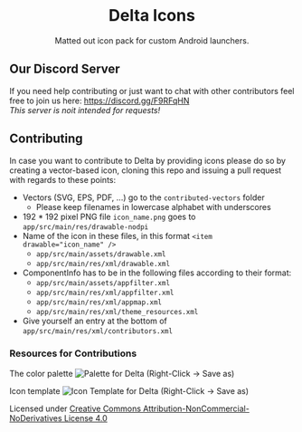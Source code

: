 <p align="center">
	<img src="https://github.com/Delta-Icons/android/raw/master/delta-logo.png" alt="">
</p>

<h1 align="center" padding="100">Delta Icons</h1>
<p align="center">Matted out icon pack for custom Android launchers.</p>


## Our Discord Server
If you need help contributing or just want to chat with other contributors feel free to join us here: https://discord.gg/F9RFqHN <br>
_This server is noit intended for requests!_

## Contributing
In case you want to contribute to Delta by providing icons please do so by creating a vector-based icon, cloning this repo and issuing a pull request with regards to these points:
- Vectors (SVG, EPS, PDF, ...) go to the `contributed-vectors` folder 
	-  Please keep filenames in lowercase alphabet with underscores
- 192 * 192 pixel PNG file `icon_name.png` goes to `app/src/main/res/drawable-nodpi`
- Name of the icon in these files, in this format `<item drawable="icon_name" />`
	- `app/src/main/assets/drawable.xml` 
	- `app/src/main/res/xml/drawable.xml`
- ComponentInfo has to be in the following files according to their format:
	- `app/src/main/assets/appfilter.xml`
	- `app/src/main/res/xml/appfilter.xml`
	- `app/src/main/res/xml/appmap.xml`
	- `app/src/main/res/xml/theme_resources.xml`
- Give yourself an entry at the bottom of `app/src/main/res/xml/contributors.xml`

### Resources for Contributions
The color palette
![Palette for Delta](https://github.com/Delta-Icons/android/raw/master/Palette.svg) (Right-Click &rarr; Save as)

Icon template
![Icon Template for Delta](https://github.com/Delta-Icons/android/raw/master/template.svg) (Right-Click &rarr; Save as)

Licensed under [Creative Commons Attribution-NonCommercial-NoDerivatives License 4.0](https://creativecommons.org/licenses/by-nc-nd/4.0/)
